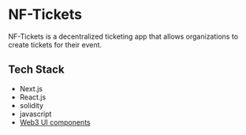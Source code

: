 <h1>NF-Tickets</h1>
<p>NF-Tickets is a decentralized ticketing app that allows organizations to create tickets for their event.</p>

<h2>Tech Stack</h2>
<ul>
    <li>Next.js
    <li>React.js
    <li>solidity
    <li>javascript
    <li> <a href="https://github.com/Developer-DAO/web3-ui">Web3 UI components</a>
</ul>
